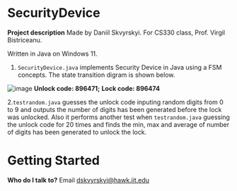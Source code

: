 # SecurityDevice
**Project description**
Made by Daniil Skvyrskyi. For CS330 class, Prof. Virgil Bistriceanu.

Written in Java on Windows 11.

1. `SecurityDevice.java` implements Security Device in Java using a FSM concepts. The state transition digram is shown below. 


![image](https://user-images.githubusercontent.com/92537265/203470041-3a99d883-77c6-4672-9a46-e66ee262c89f.png)
**Unlock code: 896471;**
     **Lock code: 896474**

2.`testrandom.java` guesses the unlock code inputing random digits from 0 to 9 and outputs the number of digits has been generated before the lock was unlocked. Also it performs another test when `testrandom.java` guessing the unlock code for 20 times and finds the min, max and average of number of digits has been generated to unlock the lock.

# Getting Started

**Who do I talk to?**
Email dskvyrskyi@hawk.iit.edu
